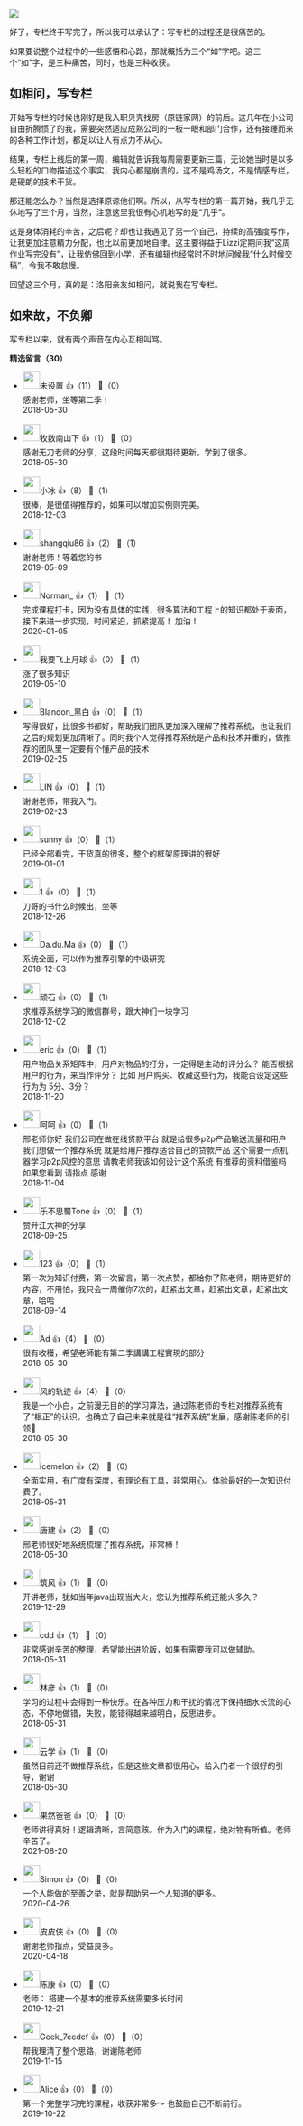 ![](https://static001.geekbang.org/resource/image/84/55/849fcdc9afe5529ba77e3b0e2ec07c55.jpg?wh=1242%2A1701)

好了，专栏终于写完了，所以我可以承认了：写专栏的过程还是很痛苦的。

如果要说整个过程中的一些感悟和心路，那就概括为三个“如”字吧。这三个“如”字，是三种痛苦，同时，也是三种收获。

## 如相问，写专栏

开始写专栏的时候也刚好是我入职贝壳找房（原链家网）的前后。这几年在小公司自由折腾惯了的我，需要突然适应成熟公司的一板一眼和部门合作，还有接踵而来的各种工作计划，都足以让人有点力不从心。

结果，专栏上线后的第一周，编辑就告诉我每周需要更新三篇，无论她当时是以多么轻松的口吻描述这个事实，我内心都是崩溃的，这不是鸡汤文，不是情感专栏，是硬朗的技术干货。

那还能怎么办？当然是选择原谅他们啊。所以，从写专栏的第一篇开始，我几乎无休地写了三个月，当然，注意这里我很有心机地写的是“几乎”。

这是身体消耗的辛苦，之后呢？却也让我遇见了另一个自己，持续的高强度写作，让我更加注意精力分配，也比以前更加地自律。这主要得益于Lizzi定期问我“这周作业写完没有”，让我仿佛回到小学，还有编辑也经常时不时地问候我“什么时候交稿”，令我不敢怠慢。

回望这三个月，真的是：洛阳亲友如相问，就说我在写专栏。

## 如来故，不负卿

写专栏以来，就有两个声音在内心互相叫骂。
<div><strong>精选留言（30）</strong></div><ul>
<li><img src="https://static001.geekbang.org/account/avatar/00/0f/51/b1/7d6879dc.jpg" width="30px"><span>未设置</span> 👍（11） 💬（0）<div>感谢老师，坐等第二季！</div>2018-05-30</li><br/><li><img src="https://static001.geekbang.org/account/avatar/00/10/30/98/7185d87d.jpg" width="30px"><span>牧数南山下</span> 👍（1） 💬（0）<div>感谢无刀老师的分享，这段时间每天都很期待更新，学到了很多。</div>2018-05-30</li><br/><li><img src="" width="30px"><span>小冰</span> 👍（8） 💬（1）<div>很棒，是很值得推荐的，如果可以增加实例则完美。</div>2018-12-03</li><br/><li><img src="http://thirdwx.qlogo.cn/mmopen/vi_32/qRjoqWIGC6tpmKZBGTxjQKC9cbz9XLhw2nF1c74R4icFOYOdVO4iaeQEQDqEvmbicxn6HEc4SU8kpkwVaO5nABMug/132" width="30px"><span>shangqiu86</span> 👍（2） 💬（1）<div>谢谢老师！等着您的书</div>2019-05-09</li><br/><li><img src="https://static001.geekbang.org/account/avatar/00/1b/3a/f4/6d416e8b.jpg" width="30px"><span>Norman_</span> 👍（1） 💬（1）<div>完成课程打卡，因为没有具体的实践，很多算法和工程上的知识都处于表面，接下来进一步实现，时间紧迫，抓紧提高！
加油！</div>2020-01-05</li><br/><li><img src="https://static001.geekbang.org/account/avatar/00/0f/55/8c/4cdb4f91.jpg" width="30px"><span>我要飞上月球</span> 👍（0） 💬（1）<div>涨了很多知识</div>2019-05-10</li><br/><li><img src="http://thirdwx.qlogo.cn/mmopen/vi_32/DYAIOgq83eojGTGibaYGIcW2lEdOLfsPicOAl24CzTlyDU4PAynrw1kohicNeTia8ps2uIaU6RiaXxPPs2Vzaq2KEQQ/132" width="30px"><span>Blandon_黑白</span> 👍（0） 💬（1）<div>写得很好，比很多书都好，帮助我们团队更加深入理解了推荐系统，也让我们之后的规划更加清晰了。同时我个人觉得推荐系统是产品和技术并重的，做推荐的团队里一定要有个懂产品的技术</div>2019-02-25</li><br/><li><img src="https://static001.geekbang.org/account/avatar/00/15/ec/d7/e32ee964.jpg" width="30px"><span>LIN</span> 👍（0） 💬（1）<div>谢谢老师，带我入门。</div>2019-02-23</li><br/><li><img src="https://static001.geekbang.org/account/avatar/00/10/b4/3a/02ea71fa.jpg" width="30px"><span>sunny</span> 👍（0） 💬（1）<div>已经全部看完，干货真的很多，整个的框架原理讲的很好</div>2019-01-01</li><br/><li><img src="https://static001.geekbang.org/account/avatar/00/14/73/51/e3e45b3f.jpg" width="30px"><span>1</span> 👍（0） 💬（1）<div>刀哥的书什么时候出，坐等</div>2018-12-26</li><br/><li><img src="https://static001.geekbang.org/account/avatar/00/14/59/34/2df52bae.jpg" width="30px"><span>Da.du.Ma</span> 👍（0） 💬（1）<div>系统全面，可以作为推荐引擎的中级研究</div>2018-12-03</li><br/><li><img src="http://thirdwx.qlogo.cn/mmopen/vi_32/Q0j4TwGTfTLbcTPJ3W0hjJPeS6Fvb3ib8ZVctlZibGfWHuaZ5R2khR7ic63azIJ7MqP5bibefAdjZellibGOgHY3Oow/132" width="30px"><span>顽石</span> 👍（0） 💬（1）<div>求推荐系统学习的微信群号，跟大神们一块学习</div>2018-12-02</li><br/><li><img src="https://static001.geekbang.org/account/avatar/00/12/9b/b8/1321ebe5.jpg" width="30px"><span>eric</span> 👍（0） 💬（1）<div>用户物品关系矩阵中，用户对物品的打分，一定得是主动的评分么？
能否根据用户的行为，来当作评分？
比如 用户购买、收藏这些行为，我能否设定这些行为为 5分、3分？</div>2018-11-20</li><br/><li><img src="https://static001.geekbang.org/account/avatar/00/10/52/2c/30549a60.jpg" width="30px"><span>呵呵</span> 👍（0） 💬（1）<div>邢老师你好 我们公司在做在线贷款平台 就是给很多p2p产品输送流量和用户 我们想做一个推荐系统 就是给用户推荐适合自己的贷款产品 这个需要一点机器学习p2p风控的意思 请教老师我该如何设计这个系统 有推荐的资料借鉴吗 如果您看到 请指点 感谢</div>2018-11-04</li><br/><li><img src="https://static001.geekbang.org/account/avatar/00/11/76/51/0f3eb2b1.jpg" width="30px"><span>乐不思蜀Tone</span> 👍（0） 💬（1）<div>赞开江大神的分享</div>2018-09-25</li><br/><li><img src="" width="30px"><span>123</span> 👍（0） 💬（1）<div>第一次为知识付费，第一次留言，第一次点赞，都给你了陈老师，期待更好的内容，不用怕，我只会一周催你7次的，赶紧出文章，赶紧出文章，赶紧出文章，哈哈</div>2018-09-14</li><br/><li><img src="https://static001.geekbang.org/account/avatar/00/10/0f/0e/e85fb4f9.jpg" width="30px"><span>Ad</span> 👍（4） 💬（0）<div>很有收穫，希望老師能有第二季講講工程實現的部分</div>2018-05-30</li><br/><li><img src="https://static001.geekbang.org/account/avatar/00/11/41/8d/f14a278d.jpg" width="30px"><span>风的轨迹</span> 👍（4） 💬（0）<div>我是一个小白，之前漫无目的的学习算法，通过陈老师的专栏对推荐系统有了“根正”的认识，也确立了自己未来就是往“推荐系统”发展，感谢陈老师的引领🙏</div>2018-05-30</li><br/><li><img src="" width="30px"><span>icemelon</span> 👍（2） 💬（0）<div>全面实用，有广度有深度，有理论有工具，非常用心。体验最好的一次知识付费了。</div>2018-05-31</li><br/><li><img src="http://thirdwx.qlogo.cn/mmopen/vi_32/DYAIOgq83eo5KVvwAXOBu9cfbBScLrR8pU8fzSGPLTpbsfBStZNF0FjVv8g1ZDgWE5NUbdbtTYEo8KiasWmaNlg/132" width="30px"><span>唐建</span> 👍（2） 💬（0）<div>邢老师很好地系统梳理了推荐系统，非常棒！</div>2018-05-30</li><br/><li><img src="https://static001.geekbang.org/account/avatar/00/17/03/43/014dfa3c.jpg" width="30px"><span>筑风</span> 👍（1） 💬（0）<div>开讲老师，犹如当年java出现当大火，您认为推荐系统还能火多久？</div>2019-12-29</li><br/><li><img src="https://static001.geekbang.org/account/avatar/00/10/21/ee/01ee3a0d.jpg" width="30px"><span>cdd</span> 👍（1） 💬（0）<div>非常感谢辛苦的整理，希望能出进阶版，如果有需要我可以做辅助。</div>2018-05-31</li><br/><li><img src="https://static001.geekbang.org/account/avatar/00/0f/c1/a7/5e66d331.jpg" width="30px"><span>林彦</span> 👍（1） 💬（0）<div>学习的过程中会得到一种快乐。在各种压力和干扰的情况下保持细水长流的心态，不停地做错，失败，能错得越来越明白，反思进步。</div>2018-05-31</li><br/><li><img src="https://static001.geekbang.org/account/avatar/00/0f/ac/a1/43d83698.jpg" width="30px"><span>云学</span> 👍（1） 💬（0）<div>虽然目前还不做推荐系统，但是这些文章都很用心，给入门者一个很好的引导，谢谢</div>2018-05-30</li><br/><li><img src="https://static001.geekbang.org/account/avatar/00/16/63/a4/e663c4d4.jpg" width="30px"><span>果然爸爸</span> 👍（0） 💬（0）<div>老师讲得真好！逻辑清晰，言简意赅。作为入门的课程，绝对物有所值。老师辛苦了。</div>2021-08-20</li><br/><li><img src="https://static001.geekbang.org/account/avatar/00/1d/36/88/20b6a6ee.jpg" width="30px"><span>Simon</span> 👍（0） 💬（0）<div>一个人能做的至善之举，就是帮助另一个人知道的更多。</div>2020-04-26</li><br/><li><img src="https://static001.geekbang.org/account/avatar/00/13/33/a2/6c0ffc15.jpg" width="30px"><span>皮皮侠</span> 👍（0） 💬（0）<div>谢谢老师指点，受益良多。</div>2020-04-18</li><br/><li><img src="https://static001.geekbang.org/account/avatar/00/18/7c/85/585dfc1c.jpg" width="30px"><span>陈康</span> 👍（0） 💬（0）<div>老师：
搭建一个基本的推荐系统需要多长时间</div>2019-12-21</li><br/><li><img src="" width="30px"><span>Geek_7eedcf</span> 👍（0） 💬（0）<div>帮我理清了整个思路，谢谢陈老师</div>2019-11-15</li><br/><li><img src="https://static001.geekbang.org/account/avatar/00/11/3f/b6/4d15f194.jpg" width="30px"><span>Alice</span> 👍（0） 💬（0）<div>第一个完整学习完的课程，收获非常多～ 也鼓励自己不断前行。</div>2019-10-22</li><br/>
</ul>